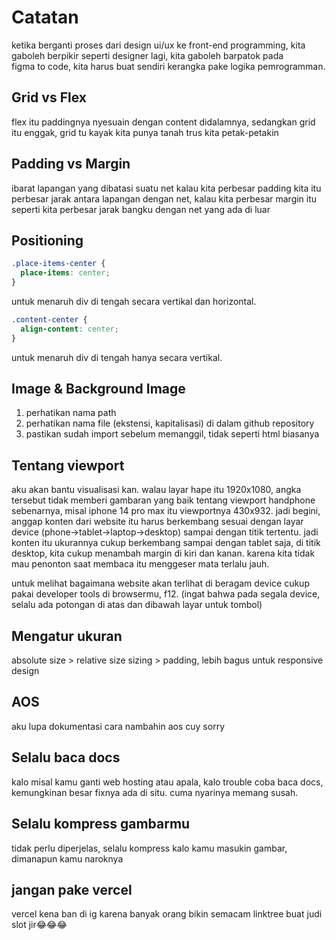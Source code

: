 # Catatan

ketika berganti proses dari design ui/ux ke front-end programming, kita gaboleh berpikir seperti designer lagi, kita gaboleh barpatok pada\
figma to code, kita harus buat sendiri kerangka pake logika pemrogramman.

## Grid vs Flex

flex itu paddingnya nyesuain dengan content didalamnya, sedangkan grid itu enggak, grid tu kayak kita punya tanah trus kita petak-petakin

## Padding vs Margin

ibarat lapangan yang dibatasi suatu net kalau kita perbesar padding kita itu perbesar jarak antara lapangan dengan net, kalau kita perbesar margin itu seperti kita perbesar jarak bangku dengan net yang ada di luar

## Positioning

```css
.place-items-center {
  place-items: center;
}
```

untuk menaruh div di tengah secara vertikal dan horizontal.

```css
.content-center {
  align-content: center;
}
```

untuk menaruh div di tengah hanya secara vertikal.

## Image & Background Image

1. perhatikan nama path
2. perhatikan nama file (ekstensi, kapitalisasi) di dalam github repository
3. pastikan sudah import sebelum memanggil, tidak seperti html biasanya

## Tentang viewport

aku akan bantu visualisasi kan. walau layar hape itu 1920x1080, angka tersebut tidak memberi gambaran yang baik tentang viewport handphone sebenarnya, misal iphone 14 pro max itu viewportnya 430x932. jadi begini, anggap konten dari website itu harus berkembang sesuai dengan layar device (phone->tablet->laptop->desktop) sampai dengan titik tertentu. jadi konten itu ukurannya cukup berkembang sampai dengan tablet saja, di titik desktop, kita cukup menambah margin di kiri dan kanan. karena kita tidak mau penonton saat membaca itu menggeser mata terlalu jauh.

untuk melihat bagaimana website akan terlihat di beragam device cukup pakai developer tools di browsermu, f12. (ingat bahwa pada segala device, selalu ada potongan di atas dan dibawah layar untuk tombol)

## Mengatur ukuran

absolute size > relative size
sizing > padding, lebih bagus untuk responsive design

## AOS

aku lupa dokumentasi cara nambahin aos cuy sorry

## Selalu baca docs

kalo misal kamu ganti web hosting atau apala, kalo trouble coba baca docs, kemungkinan besar fixnya ada di situ. cuma nyarinya memang susah.

## Selalu kompress gambarmu

tidak perlu diperjelas, selalu kompress kalo kamu masukin gambar, dimanapun kamu naroknya

## jangan pake vercel

vercel kena ban di ig karena banyak orang bikin semacam linktree buat judi slot jir😂😂😂
